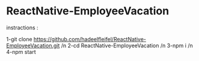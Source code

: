 # ReactNative-EmployeeVacation

instractions :

1-git clone https://github.com/hadeelfleifel/ReactNative-EmployeeVacation.git /n
2-cd ReactNative-EmployeeVacation /n
3-npm i /n
4-npm start

